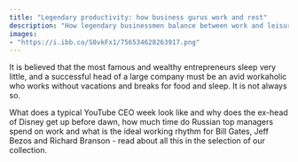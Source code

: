 ```yaml
---
title: "Legendary productivity: how business gurus work and rest"
description: "How legendary businessmen balance between work and leisure. Learn how to work and rest to stay productive and efficient"
images:
- "https://i.ibb.co/S0vkFx1/756534628263917.png"
---
```


It is believed that the most famous and wealthy entrepreneurs sleep very little, and a successful head of a large company must be an avid workaholic who works without vacations and breaks for food and sleep. It is not always so.

What does a typical YouTube CEO week look like and why does the ex-head of Disney get up before dawn, how much time do Russian top managers spend on work and what is the ideal working rhythm for Bill Gates, Jeff Bezos and Richard Branson - read about all this in the selection of our collection.        